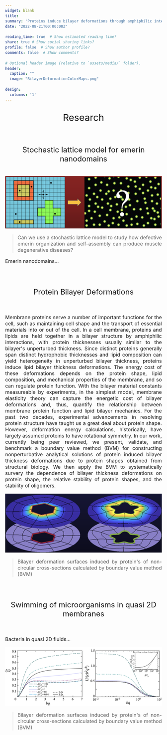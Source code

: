 ```yaml
---
widget: blank
title:
summary: 'Proteins induce bilayer deformations through amphiphilic interactions'
date: "2022-08-21T00:00:00Z"

reading_time: true  # Show estimated reading time?
share: true # Show social sharing links?
profile: false  # Show author profile?
comments: false  # Show comments?

# Optional header image (relative to `assets/media/` folder).
header:
  caption: ""
  image: "BilayerDeformationColorMaps.png"

design:
  columns: '1'
---
```

<center><p style="font-size: 30px">Research</p></center><br>

<center><p style="font-size: 24px">Stochastic lattice model for emerin nanodomains</p></center><br>
<img src="StochasticLatticeModel_ProteinDomains.png">

> <p style="font-size: 16px" align="justify">Can we use a stochastic lattice model to study how defective emerin organization and self-assembly can produce muscle degenerative diseases?</p>

<p style="font-size: 16px" align="justify">Emerin nanodomains...<br></p>

<br><br>

<center><p style="font-size: 24px">Protein Bilayer Deformations</p></center><br>

<p style="font-size: 16px" align="justify">Membrane proteins serve a number of important functions for the cell, such as maintaining cell shape and the transport of essential materials into or out of the cell. In a cell membrane, proteins and lipids are held together in a bilayer structure by amphiphilic interactions, with protein thicknesses usually similar to the bilayer's unperturbed thickness. Since distinct proteins generally span distinct hydrophobic thicknesses and lipid composition can yield heterogeneity in unperturbed bilayer thickness, proteins induce lipid bilayer thickness deformations. The energy cost of these deformations depends on the protein shape, lipid composition, and mechanical properties of the membrane, and so can regulate protein function. With the bilayer material constants measureable by experiments, in the simplest model, membrane elasticity theory can capture the energetic cost of bilayer deformations and, thus, quantify the relationship between membrane protein function and lipid bilayer mechanics. For the past two decades, experimental advancements in resolving protein structure have taught us a great deal about protein shape. However, deformation energy calculations, historically, have largely assumed proteins to have rotational symmetry. In our work, currently being peer reviewed, we present, validate, and benchmark a boundary value method (BVM) for constructing nonperturbative analytical solutions of protein induced bilayer thickness deformations due to protein shapes obtained from structural biology. We then apply the BVM to systematically survery the dependence of bilayer thickness deformations on protein shape, the relative stability of protein shapes, and the stability of oligomers.<br></p>
<img src="BilayerDeformationColorMaps.png">

> <p style="font-size: 16px" align="justify">Bilayer deformation surfaces induced by protein's of non-circular cross-sections calculated by boundary value method (BVM)</p>

<br><br>

<center><p style="font-size: 24px">Swimming of microorganisms in quasi 2D membranes</p></center><br>

<p style="font-size: 16px" align="justify">Bacteria in quasi 2D fluids...<br></p>
<img src="quasi2DFlagellumSpeed.png">

> <p style="font-size: 16px" align="justify">Bilayer deformation surfaces induced by protein's of non-circular cross-sections calculated by boundary value method (BVM)</p>